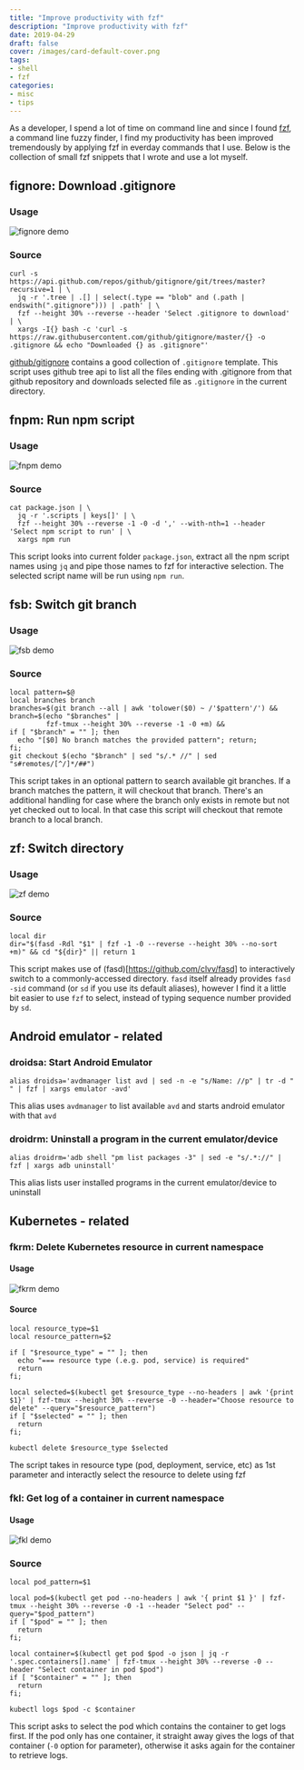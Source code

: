 ```yaml
---
title: "Improve productivity with fzf"
description: "Improve productivity with fzf"
date: 2019-04-29
draft: false
cover: /images/card-default-cover.png
tags:
- shell
- fzf
categories:
- misc
- tips
---
```


As a developer, I spend a lot of time on command line and since I found [fzf](https://github.com/junegunn/fzf), a command line fuzzy finder, I find my productivity has been improved tremendously by applying fzf in everday commands that I use. Below is the collection of small fzf snippets that I wrote and use a lot myself.

## fignore: Download .gitignore

### Usage

![](images/fzf-fignore.gif "fignore demo")

### Source

``` shell
curl -s https://api.github.com/repos/github/gitignore/git/trees/master?recursive=1 | \
  jq -r '.tree | .[] | select(.type == "blob" and (.path | endswith(".gitignore"))) | .path' | \
  fzf --height 30% --reverse --header 'Select .gitignore to download' | \
  xargs -I{} bash -c 'curl -s https://raw.githubusercontent.com/github/gitignore/master/{} -o .gitignore && echo "Downloaded {} as .gitignore"'
```

[github/gitignore](https://github.com/github/gitignore) contains a good collection of `.gitignore` template. This script uses github tree api to list all the files ending with .gitignore from that github repository and downloads selected file as `.gitignore` in the current directory.

## fnpm: Run npm script

### Usage

![](images/fzf-fnpm.gif "fnpm demo")

### Source

``` shell
cat package.json | \
  jq -r '.scripts | keys[]' | \
  fzf --height 30% --reverse -1 -0 -d ',' --with-nth=1 --header 'Select npm script to run' | \
  xargs npm run
```

This script looks into current folder `package.json`, extract all the npm script names using `jq` and pipe those names to fzf for interactive selection. The selected script name will be run using `npm run`.

## fsb: Switch git branch

### Usage

![](images/fzf-fsb.gif "fsb demo")

### Source

``` shell
local pattern=$@
local branches branch
branches=$(git branch --all | awk 'tolower($0) ~ /'$pattern'/') &&
branch=$(echo "$branches" |
         fzf-tmux --height 30% --reverse -1 -0 +m) &&
if [ "$branch" = "" ]; then
  echo "[$0] No branch matches the provided pattern"; return;
fi;
git checkout $(echo "$branch" | sed "s/.* //" | sed "s#remotes/[^/]*/##")
```

This script takes in an optional pattern to search available git branches. If a branch matches the pattern, it will checkout that branch. There's an additional handling for case where the branch only exists in remote but not yet checked out to local. In that case this script will checkout that remote branch to a local branch.

## zf: Switch directory

### Usage

![](images/fzf-zf.gif "zf demo")

### Source

``` shell
local dir
dir="$(fasd -Rdl "$1" | fzf -1 -0 --reverse --height 30% --no-sort +m)" && cd "${dir}" || return 1
```

This script makes use of (fasd)[https://github.com/clvv/fasd] to interactively switch to a commonly-accessed directory. `fasd` itself already provides `fasd -sid` command (or `sd` if you use its default aliases), however I find it a little bit easier to use `fzf` to select, instead of typing sequence number provided by `sd`.

## Android emulator - related

### droidsa: Start Android Emulator

``` shell
alias droidsa='avdmanager list avd | sed -n -e "s/Name: //p" | tr -d " " | fzf | xargs emulator -avd'
```

This alias uses `avdmanager` to list available `avd` and starts android emulator with that `avd`

### droidrm: Uninstall a program in the current emulator/device

``` shell
alias droidrm='adb shell "pm list packages -3" | sed -e "s/.*://" |  fzf | xargs adb uninstall'
```

This alias lists user installed programs in the current emulator/device to uninstall

## Kubernetes - related

### fkrm: Delete Kubernetes resource in current namespace

#### Usage

![](images/fzf-fkrm.gif "fkrm demo")

#### Source

``` shell
local resource_type=$1
local resource_pattern=$2

if [ "$resource_type" = "" ]; then
  echo "=== resource type (.e.g. pod, service) is required"
  return
fi;

local selected=$(kubectl get $resource_type --no-headers | awk '{print $1}' | fzf-tmux --height 30% --reverse -0 --header="Choose resource to delete" --query="$resource_pattern")
if [ "$selected" = "" ]; then
  return
fi;

kubectl delete $resource_type $selected
```

The script takes in resource type (pod, deployment, service, etc) as 1st parameter and interactly select the resource to delete using fzf

### fkl: Get log of a container in current namespace

#### Usage

![](images/fzf-fkl.gif "fkl demo")

### Source

``` shell
local pod_pattern=$1

local pod=$(kubectl get pod --no-headers | awk '{ print $1 }' | fzf-tmux --height 30% --reverse -0 -1 --header "Select pod" --query="$pod_pattern")
if [ "$pod" = "" ]; then
  return
fi;

local container=$(kubectl get pod $pod -o json | jq -r '.spec.containers[].name' | fzf-tmux --height 30% --reverse -0 --header "Select container in pod $pod")
if [ "$container" = "" ]; then
  return
fi;

kubectl logs $pod -c $container
```

This script asks to select the pod which contains the container to get logs first. If the pod only has one container, it straight away gives the logs of that container (`-0` option for parameter), otherwise it asks again for the container to retrieve logs.
